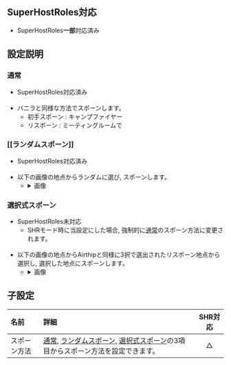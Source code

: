 ## SuperHostRoles対応
- SuperHostRoles**一部**対応済み

## 設定説明
### 通常
- SuperHostRoles対応済み<br><br>
- バニラと同様な方法でスポーンします。
  - 初手スポーン : キャンプファイヤー
  - リスポーン : ミーティングルームで

### [[ランダムスポーン]]
- SuperHostRoles対応済み<br><br>
- 以下の画像の地点からランダムに選び, スポーンします。
  - <details><summary>画像</summary><div><img src="https://github.com/SuperNewRoles/SuperNewRoles/assets/104145991/09558a0b-5a41-41ea-ab10-187925adc1bb" alt="TheFungle_Random_Spawn_TransparentMaterial" title="TheFungle_Random_Spawn_TransparentMaterial" width="500px"></div></details>

### 選択式スポーン
- SuperHostRoles未対応
  - SHRモード時に当設定にした場合, 強制的に[通常](#通常)のスポーン方法に変更されます。<br><br>
- 以下の画像の地点からAirthipと同様に3択で選出されたリスポーン地点から選択し, 選択した地点にスポーンします。
  - <details><summary>画像</summary><div><img src="https://github.com/SuperNewRoles/SuperNewRoles/assets/104145991/9b01bc3a-0519-448b-be15-f0f4db6faa68" alt="Fungle_SelectSpawnMap" title="Fungle_SelectSpawnMap" width="500px"></div></details>

<!--
<details><summary>詳細仕様</summary><div>

 込み入った仕様を書く場合はここに。折りたたまれます。

</div></details>
-->

## 子設定
| 名前 | 詳細 | SHR対応 |
| :-- | :-- | :--: |
| スポーン方法 | [通常](), [ランダムスポーン](), [選択式スポーン]()の3項目からスポーン方法を設定できます。 | △ |